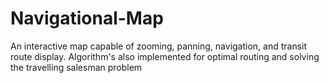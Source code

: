 # Navigational-Map
An interactive map capable of zooming, panning, navigation, and transit route display. Algorithm's also implemented for optimal routing and solving the travelling salesman problem
